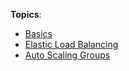**Topics**:
- [Basics](Basics.md)
- [Elastic Load Balancing](ELB.md)
- [Auto Scaling Groups](ASG.md)
